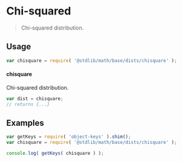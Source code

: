 # Chi-squared

> Chi-squared distribution.

<section class="usage">

## Usage

```javascript
var chisquare = require( '@stdlib/math/base/dists/chisquare' );
```

#### chisquare

Chi-squared distribution.

```javascript
var dist = chisquare;
// returns {...}
```

</section>

<!-- /.usage -->

<section class="examples">

## Examples

<!-- TODO: better examples -->

<!-- eslint no-undef: "error" -->

```javascript
var getKeys = require( 'object-keys' ).shim();
var chisquare = require( '@stdlib/math/base/dists/chisquare' );

console.log( getKeys( chisquare ) );
```

</section>

<!-- /.examples -->

<section class="links">

</section>

<!-- /.links -->
